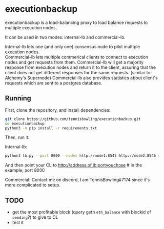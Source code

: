 # executionbackup

executionbackup is a load-balancing proxy to load balance requests to multiple execution nodes.

It can be used in two modes: internal-lb and commercial-lb.

Internal-lb lets one (and only one) consensus node to pilot multiple execution nodes.  
Commercial-lb lets multiple commerical clients to connect to execution nodes and get requests from them. Commercial-lb will get a majority response from execution nodes and return it to the client, assuring that the client does not get different responses for the same requests. (similar to Alchemy's Supernode) Commercial-lb also provides statistics about client's requests which are sent to a postgres database.

## Running

First, clone the repository, and install dependencies:

```bash
git clone https://github.com/tennisbowling/executionbackup.git
cd executionbackup
python3 -m pip install -r requirements.txt
```

Then, run it:

Internal-lb:

```bash
python3 lb.py --port 8000 --nodes http://node1:8545 http://node2:8546 # etc
```
And then point your CL to http://address.of.lb:portyouchose # in the example, port 8000

Commercial: Contact me on discord, I am TennisBowling#7174
since it's more complicated to setup.

## TODO
- get the most profitable block (query geth `eth_balance` with blockid of `pending`?) to give to CL
- test it
